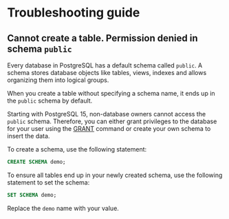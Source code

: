 # Troubleshooting guide

## Cannot create a table. Permission denied in schema `public`

Every database in PostgreSQL has a default schema called `public`. A schema stores database objects like tables, views, indexes and allows organizing them into logical groups.

When you create a table without specifying a schema name, it ends up in the `public` schema by default. 

Starting with PostgreSQL 15, non-database owners cannot access the `public` schema. Therefore, you can either grant privileges to the database for your user using the [GRANT](https://www.postgresql.org/docs/{{pgvesrion}}/sql-grant.html) command or create your own schema to insert the data.

To create a schema, use the following statement:

```sql
CREATE SCHEMA demo;
```

To ensure all tables end up in your newly created schema, use the following statement to set the schema:

```sql
SET SCHEMA demo;
```

Replace the `demo` name with your value.

